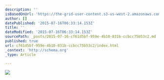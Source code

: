 ```yaml
---
description: ''
isBasedOnUrl: 'https://the-grid-user-content.s3-us-west-2.amazonaws.com/e8b5e7c8-3ed1-41a9-b8f5-8db9e0b4ac11.jpg'
author: []
datePublished: '2015-07-16T06:33:14.153Z'
title: ''
dateModified: '2015-07-16T06:33:14.153Z'
sourcePath: _posts/2015-07-16-cf61d5bf-959e-4b10-831b-ccbcc75b53c2.md
published: true
url: cf61d5bf-959e-4b10-831b-ccbcc75b53c2/index.html
_context: 'http://schema.org'
_type: Article

---
```

![](https://the-grid-user-content.s3-us-west-2.amazonaws.com/e8b5e7c8-3ed1-41a9-b8f5-8db9e0b4ac11.jpg)